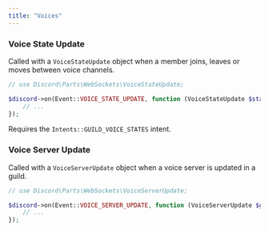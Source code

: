 ```yaml
---
title: "Voices"
---
```


### Voice State Update

Called with a `VoiceStateUpdate` object when a member joins, leaves or moves between voice channels.

```php
// use Discord\Parts\WebSockets\VoiceStateUpdate;

$discord->on(Event::VOICE_STATE_UPDATE, function (VoiceStateUpdate $state, Discord $discord, $oldstate) {
    // ...
});
```

Requires the `Intents::GUILD_VOICE_STATES` intent.

### Voice Server Update

Called with a `VoiceServerUpdate` object when a voice server is updated in a guild.

```php
// use Discord\Parts\WebSockets\VoiceServerUpdate;

$discord->on(Event::VOICE_SERVER_UPDATE, function (VoiceServerUpdate $guild, Discord $discord) {
    // ...
});
```
